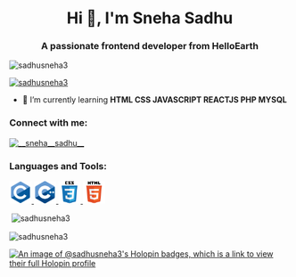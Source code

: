 <h1 align="center">Hi 👋, I'm Sneha Sadhu</h1>
<h3 align="center">A passionate frontend developer from HelloEarth</h3>

<p align="left"> <img src="https://komarev.com/ghpvc/?username=sadhusneha3&label=Profile%20views&color=0e75b6&style=flat" alt="sadhusneha3" /> </p>

<p align="left"> <a href="https://github.com/ryo-ma/github-profile-trophy"><img src="https://github-profile-trophy.vercel.app/?username=sadhusneha3" alt="sadhusneha3" /></a> </p>

- 🌱 I’m currently learning **HTML CSS JAVASCRIPT REACTJS PHP MYSQL**

<h3 align="left">Connect with me:</h3>
<p align="left">
<a href="https://instagram.com/__sneha" target="blank"><img align="center" src="https://raw.githubusercontent.com/rahuldkjain/github-profile-readme-generator/master/src/images/icons/Social/instagram.svg" alt="__sneha__sadhu__" height="30" width="40" /></a>
</p>

<h3 align="left">Languages and Tools:</h3>
<p align="left"> <a href="https://www.cprogramming.com/" target="_blank" rel="noreferrer"> <img src="https://raw.githubusercontent.com/devicons/devicon/master/icons/c/c-original.svg" alt="c" width="40" height="40"/> </a> <a href="https://www.w3schools.com/cpp/" target="_blank" rel="noreferrer"> <img src="https://raw.githubusercontent.com/devicons/devicon/master/icons/cplusplus/cplusplus-original.svg" alt="cplusplus" width="40" height="40"/> </a> <a href="https://www.w3schools.com/css/" target="_blank" rel="noreferrer"> <img src="https://raw.githubusercontent.com/devicons/devicon/master/icons/css3/css3-original-wordmark.svg" alt="css3" width="40" height="40"/> </a> <a href="https://www.w3.org/html/" target="_blank" rel="noreferrer"> <img src="https://raw.githubusercontent.com/devicons/devicon/master/icons/html5/html5-original-wordmark.svg" alt="html5" width="40" height="40"/> </a> </p>

<p>&nbsp;<img align="center" src="https://github-readme-stats.vercel.app/api?username=sadhusneha3&show_icons=true&locale=en" alt="sadhusneha3" /></p>

<p><img align="center" src="https://github-readme-streak-stats.herokuapp.com/?user=sadhusneha3&" alt="sadhusneha3" /></p>

[![An image of @sadhusneha3's Holopin badges, which is a link to view their full Holopin profile](https://holopin.me/sadhusneha3)](https://holopin.io/@sadhusneha3)
